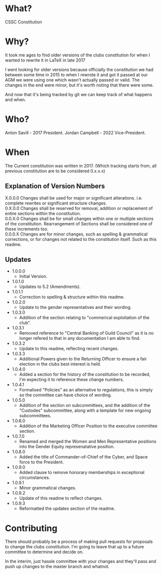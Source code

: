 # What?

CSSC Constitution

# Why?

It took me ages to find older versions of the clubs constitution for when I wanted to rewrite it in LaTeX in late 2017

I went looking for older versions because officially the constitution we had between some time in 2015 to when I rewrote it and got it passed at our AGM we were using one which wasn't actually passed or valid.
The changes in the end were minor, but it's worth noting that there were some.

And now that it's being tracked by git we can keep track of what happens and when.

# Who?

Anton Savill - 2017 President.
Jordan Campbell - 2022 Vice-President.

# When

The Current constitution was written in 2017. (Which tracking starts from, all previous constitution are to be considered 0.x.x.x)

## Explanation of Version Numbers

  X.0.0.0 Changes shall be used for major or significant alterations. i.e. complete rewrites or significant structure changes.  
  0.X.0.0 Changes shall be reserved for removal, addition or replacement of entire sections within the constitution.  
  0.0.X.0 Changes shall be for small changes within one or multiple sections of the constitution. Rearrangement of Sections shall be considered one of these increments too.  
  0.0.0.X Changes are for minor changes, such as spelling & grammatical corrections, or for changes not related to the constitution itself. Such as this readme.  

## Updates

- 1.0.0.0
  - Initial Version.  
- 1.0.1.0
  - Updates to 5.2 (Amendments).  
- 1.0.1.1
  - Correction to spelling & structure within this readme.  
- 1.0.2.0
  - Update to the gender representatives and their wording.  
- 1.0.3.0
  - Addition of the section relating to "commerical exploitation of the club".
- 1.0.3.1
  - Removed reference to "Central Banking of Guild Council" as it is no longer refered to that in any documentation I am able to find.  
- 1.0.3.2
  - Update to this readme, reflecting recent changes.  
- 1.0.3.3
  - Additional Powers given to the Returning Officer to ensure a fair election in the clubs best interest is held.  
- 1.0.4.0
  - Added a section for the history of the constitution to be recorded, I'm expecting it to reference these change numbers.  
- 1.0.4.1
  - Formalised "Policies" as an alternative to regulations, this is simply so the committee can have choice of wording.  
- 1.0.5.0
  - Addition of the section on subcommittees, and the addition of the "Custodes" subcommittee, along with a template for new ongoing subcommittees.  
- 1.0.6.0
  - Addition of the Marketing Officer Position to the executive committee section.
- 1.0.7.0
  - Renamed and merged the Women and Men Representative positions into the Gender Equity represenatative position.
- 1.0.8.0
  - Added the title of Commander-of-Chief of the Cyber, and Space force to the President.
- 1.0.9.0
  - Added clause to remove honorary memberships in exceptional circumstances.
- 1.0.9.1
  - Minor grammatical changes.
- 1.0.9.2
  - Update of this readme to reflect changes.
- 1.0.9.3
  - Reformatted the updates section of the readme.

# Contributing

There should probably be a process of making pull requests for proposals to change the clubs constitution.
I'm going to leave that up to a future committee to determine and decide on.

In the interim, just hassle committee with your changes and they'll pass and push up changes to the master branch and whatnot.
